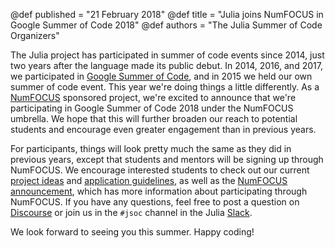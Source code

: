 @def published = "21 February 2018"
@def title = "Julia joins NumFOCUS in Google Summer of Code 2018"
@def authors = "The Julia Summer of Code Organizers"

The Julia project has participated in summer of code events since 2014, just two
years after the language made its public debut.
In 2014, 2016, and 2017, we participated in [Google Summer of Code][gsoc], and in 2015
we held our own summer of code event.
This year we're doing things a little differently.
As a [NumFOCUS][nf] sponsored project, we're excited to announce that we're participating
in Google Summer of Code 2018 under the NumFOCUS umbrella.
We hope that this will further broaden our reach to potential students and encourage
even greater engagement than in previous years.

For participants, things will look pretty much the same as they did in previous years,
except that students and mentors will be signing up through NumFOCUS.
We encourage interested students to check out our current [project ideas][projects]
and [application guidelines][apply], as well as the [NumFOCUS announcement][nf-ann],
which has more information about participating through NumFOCUS.
If you have any questions, feel free to post a question on [Discourse][discourse] or
join us in the `#jsoc` channel in the Julia [Slack][slack].

We look forward to seeing you this summer.
Happy coding!

[nf]: https://www.numfocus.org
[gsoc]: https://summerofcode.withgoogle.com/
[projects]: https://julialang.org/soc/ideas-page.html
[apply]: https://julialang.org/soc/guidelines/
[nf-ann]: https://www.numfocus.org/blog/applications-are-open-for-google-summer-of-code-with-numfocus/
[discourse]: https://discourse.julialang.org
[slack]: https://slackinvite.julialang.org
